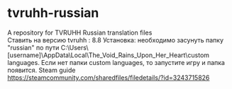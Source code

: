 # tvruhh-russian
A repository for TVRUHH Russian translation files                                                                                             
Ставить на версию tvruhh : 8.8      Установка: необходимо засунуть папку "russian" по пути C:\Users\\[username]\AppData\Local\The_Void_Rains_Upon_Her_Heart\custom languages. Если нет папки custom languages, то запустите игру и папка появится. 
Steam guide https://steamcommunity.com/sharedfiles/filedetails/?id=3243715826                                                                 
